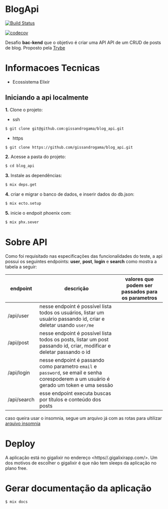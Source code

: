 # BlogApi

[![Build Status](https://travis-ci.com/gissandrogama/blog_api.svg?branch=main)](https://travis-ci.com/gissandrogama/blog_api)

[![codecov](https://codecov.io/gh/gissandrogama/blog_api/branch/main/graph/badge.svg?token=VDUSJHDI4A)](https://codecov.io/gh/gissandrogama/blog_api)

Desafio **bac-kend** que o objetivo é criar uma API API de um CRUD de posts de blog. Proposto pela [Trybe](https://www.betrybe.com/)

# Informacoes Tecnicas
* Ecossistema Elixir

## Iniciando a api localmente

**1.** Clone o projeto:

 * ssh
```sh
$ git clone git@github.com:gissandrogama/blog_api.git
```

 * https
```sh
$ git clone https://github.com/gissandrogama/blog_api.git
```

**2.** Acesse a pasta do projeto:

```sh
$ cd blog_api
```

**3.** Instale as dependências:

```sh
$ mix deps.get
```

**4.** criar e migrar o banco de dados, e inserir dados do db.json:

```sh
$ mix ecto.setup
```

**5.** inicie o endpoit phoenix com:

```sh
$ mix phx.sever
```

# Sobre API

Como foi requisitado nas especificações das funcionalidades do teste, a api possui os seguintes endpoints: **user**, **post**, **login** e **search** como mostra a tabela a seguir:

endpoint   | descrição | valores que podem ser passados para os parametros
--------- | ----------------------- | --------------
/api/user | nesse endpoint é possível lista todos os usuários, listar um usuário passando id, criar e deletar usando `user/me` |
/api/post | nesse endpoint é possível lista todos os posts, listar um post passando id, criar, modificar e deletar passando o id |
/api/login | nesse endpoint é passando como parametro `email` e `password`, se email e senha corespoderem a um usuário é gerado um token e uma sessão
/api/search | esse endpoint executa buscas por títulos e conteúdo dos posts


caso queira usar o insomnia, segue um arquivo já com as rotas para ultilizar
[arquivo insomnia](./Insomnia-blog_api.json)

# Deploy
A aplicação está no gigalixir no endereço <https//.gigalixirapp.com/>. Um dos motivos de escolher o gigalixir é que não tem sleeps da aplicação no plano free.

# Gerar documentação da aplicação

```sh
$ mix docs
```

